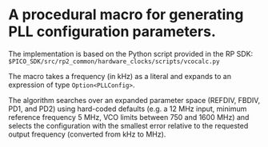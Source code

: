 # A procedural macro for generating PLL configuration parameters.

The implementation is based on the Python script provided in the RP SDK:
`$PICO_SDK/src/rp2_common/hardware_clocks/scripts/vcocalc.py`

The macro takes a frequency (in kHz) as a literal and expands to an expression
of type `Option<PLLConfig>`.

The algorithm searches over an expanded parameter space (REFDIV, FBDIV, PD1, and PD2)
using hard-coded defaults (e.g. a 12 MHz input, minimum reference frequency 5 MHz,
VCO limits between 750 and 1600 MHz) and selects the configuration with the smallest
error relative to the requested output frequency (converted from kHz to MHz).
